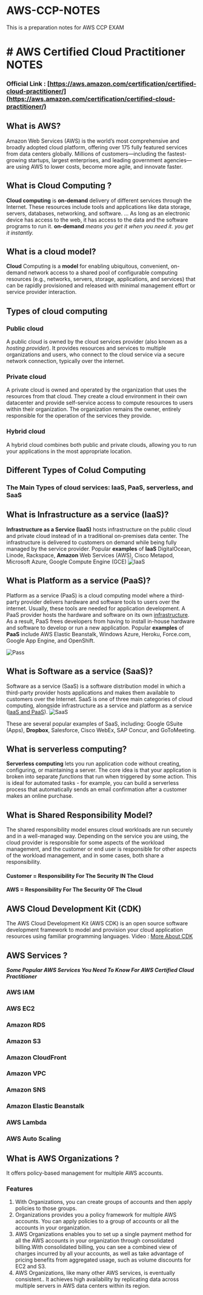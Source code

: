 # AWS-CCP-NOTES
This is a preparation notes for AWS CCP EXAM 

# # AWS Certified Cloud Practitioner NOTES
### Official Link : [https://aws.amazon.com/certification/certified-cloud-practitioner/](https://aws.amazon.com/certification/certified-cloud-practitioner/)

## What is AWS?
Amazon Web Services (AWS) is the world’s most comprehensive and broadly adopted cloud platform, offering over 175 fully featured services from data centers globally. Millions of customers—including the fastest-growing startups, largest enterprises, and leading government agencies—are using AWS to lower costs, become more agile, and innovate faster.

## What is Cloud Computing ?
**Cloud computing** is **on-demand** delivery of different services through the Internet. These resources include tools and applications like data storage, servers, databases, networking, and software. ... As long as an electronic device has access to the web, it has access to the data and the software programs to run it.
**on-demand** *means you get it when you need it. you get it instantly.*
## What is a cloud model?
**Cloud** Computing is a **model** for enabling ubiquitous, convenient, on-demand network access to a shared pool of configurable computing resources (e.g., networks, servers, storage, applications, and services) that can be rapidly provisioned and released with minimal management effort or service provider interaction.
## Types of cloud computing

### Public cloud
A public cloud is owned by the cloud services provider (also known as a _hosting provider_). It provides resources and services to multiple organizations and users, who connect to the cloud service via a secure network connection, typically over the internet.
### Private cloud
A private cloud is owned and operated by the organization that uses the resources from that cloud. They create a cloud environment in their own datacenter and provide self-service access to compute resources to users within their organization. The organization remains the owner, entirely responsible for the operation of the services they provide.
### Hybrid cloud
A hybrid cloud combines both public and private clouds, allowing you to run your applications in the most appropriate location.

## Different Types of Colud Computing

### The Main Types of cloud services: IaaS, PaaS, serverless, and SaaS
## What is Infrastructure as a service (IaaS)?
**Infrastructure as a Service (IaaS)** hosts infrastructure on the public cloud and private cloud instead of in a traditional on-premises data center. The infrastructure is delivered to customers on demand while being fully managed by the service provider.
Popular **examples** of **laaS** DigitalOcean, Linode, Rackspace, **Amazon** Web Services (AWS), Cisco Metapod, Microsoft Azure, Google Compute Engine (GCE)
![IaaS](https://i.ibb.co/yVXmKjJ/infrastructure-as-a-service-iaas-diagram.png)

## What is  Platform as a service (PaaS)?
Platform as a service (PaaS) is a cloud computing model where a third-party provider delivers hardware and software tools to users over the internet. Usually, these tools are needed for application development. A PaaS provider hosts the hardware and software on its own [infrastructure](https://searchdatacenter.techtarget.com/definition/infrastructure). As a result, PaaS frees developers from having to install in-house hardware and software to develop or run a new application.
Popular **examples** of **PaaS** include AWS Elastic Beanstalk, Windows Azure, Heroku, Force.com, Google App Engine, and OpenShift.

![Pass](https://i.ibb.co/sQ8yJwS/platform-as-a-service-diagram.png)
## What is  Software as a service (SaaS)?
Software as a service (SaaS) is a software distribution model in which a third-party provider hosts applications and makes them available to customers over the Internet. SaaS is one of three main categories of cloud computing, alongside infrastructure as a service and platform as a service ([IaaS and PaaS](https://searchapparchitecture.techtarget.com/feature/Whats-the-difference-between-IaaS-and-PaaS-to-developers)).
![SaaS](https://i.ibb.co/5Yv6BG9/image.png)

These are several popular examples of SaaS, including: Google GSuite (Apps), **Dropbox**, Salesforce, Cisco WebEx, SAP Concur, and GoToMeeting.

## What is serverless computing?

**Serverless computing**  lets you run application code without creating, configuring, or maintaining a server. The core idea is that your application is broken into separate  _functions_  that run when triggered by some action. This is ideal for automated tasks - for example, you can build a serverless process that automatically sends an email confirmation after a customer makes an online purchase.
## What is Shared Responsibility Model?
The shared responsibility model ensures cloud workloads are run securely and in a well-managed way. Depending on the service you are using, the cloud provider is responsible for some aspects of the workload management, and the customer or end user is responsible for other aspects of the workload management, and in some cases, both share a responsibility.

#### Customer = Responsibility For The Security **IN** The Cloud
#### AWS = Responsibility For The Security **OF** The Cloud
## AWS Cloud Development Kit (CDK)
The AWS Cloud Development Kit (AWS CDK) is an open source software development framework to model and provision your cloud application resources using familiar programming languages.
Video : [More About CDK](https://youtu.be/bz4jTx4v-l8)

## AWS Services ?
***Some Popular AWS Services You Need To Know For AWS Certified Cloud Practitioner***
### AWS IAM
### AWS EC2
### Amazon RDS
### Amazon S3
### Amazon CloudFront
### Amazon VPC
### Amazon SNS
### Amazon Elastic Beanstalk
### AWS Lambda
### AWS Auto Scaling

## What is AWS Organizations ?
It offers policy-based management for multiple AWS accounts. 
### Features  

 1. With Organizations, you can create groups of accounts and then apply policies to those groups.
 2. Organizations provides you a policy framework for multiple AWS accounts. You can apply policies to a group of accounts or all the accounts in your organization.
 3. AWS Organizations enables you to set up a single payment method for all the AWS accounts in your organization through consolidated billing.With consolidated billing, you can see a combined view of charges incurred by all your accounts, as well as take advantage of pricing benefits from aggregated usage, such as volume discounts for EC2 and S3.
 4. AWS Organizations, like many other AWS services, is eventually consistent.. It achieves high availability by replicating data across multiple servers in AWS data centers within its region.


